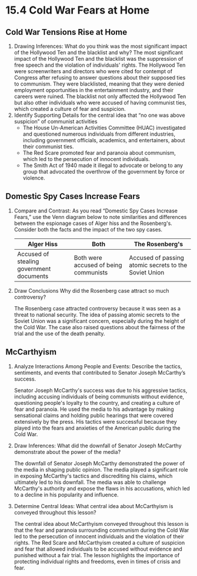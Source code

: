 # 15.4 Cold War Fears at Home

## Cold War Tensions Rise at Home

1. Drawing Inferences: What do you think was the most significant impact of the Hollywood Ten and the blacklist and why?
   The most significant impact of the Hollywood Ten and the blacklist was the suppression of free speech and the violation of individuals' rights. The Hollywood Ten were screenwriters and directors who were cited for contempt of Congress after refusing to answer questions about their supposed ties to communism. They were blacklisted, meaning that they were denied employment opportunities in the entertainment industry, and their careers were ruined. The blacklist not only affected the Hollywood Ten but also other individuals who were accused of having communist ties, which created a culture of fear and suspicion.
2. Identify Supporting Details for the central idea that “no one was above suspicion” of communist activities
    - The House Un-American Activities Committee (HUAC) investigated and questioned numerous individuals from different industries, including government officials, academics, and entertainers, about their communist ties.
    - The Red Scare promoted fear and paranoia about communism, which led to the persecution of innocent individuals.
    - The Smith Act of 1940 made it illegal to advocate or belong to any group that advocated the overthrow of the government by force or violence.

## Domestic Spy Cases Increase Fears

1. Compare and Contrast: As you read “Domestic Spy Cases Increase Fears,” use the Venn diagram below to note similarities and differences between the espionage cases of Alger hiss and the Rosenberg's. Consider both the facts and the impact of the two spy cases.

    | Alger Hiss                               | Both                                  | The Rosenberg's                                       |
    |------------------------------------------|---------------------------------------|-------------------------------------------------------|
    | Accused of stealing government documents | Both were accused of being communists | Accused of passing atomic secrets to the Soviet Union |

2. Draw Conclusions Why did the Rosenberg case attract so much controversy?

   The Rosenberg case attracted controversy because it was seen as a threat to national security. The idea of passing atomic secrets to the Soviet Union was a significant concern, especially during the height of the Cold War. The case also raised questions about the fairness of the trial and the use of the death penalty.

## McCarthyism

1. Analyze Interactions Among People and Events: Describe the tactics, sentiments, and events that contributed to Senator Joseph McCarthy’s success.

   Senator Joseph McCarthy's success was due to his aggressive tactics, including accusing individuals of being communists without evidence, questioning people's loyalty to the country, and creating a culture of fear and paranoia. He used the media to his advantage by making sensational claims and holding public hearings that were covered extensively by the press. His tactics were successful because they played into the fears and anxieties of the American public during the Cold War.

2. Draw Inferences: What did the downfall of Senator Joseph McCarthy demonstrate about
   the power of the media?

   The downfall of Senator Joseph McCarthy demonstrated the power of the media in shaping public opinion. The media played a significant role in exposing McCarthy's tactics and discrediting his claims, which ultimately led to his downfall. The media was able to challenge McCarthy's authority and expose the flaws in his accusations, which led to a decline in his popularity and influence.

3. Determine Central Ideas: What central idea about McCarthyism is conveyed throughout
   this lesson?

   The central idea about McCarthyism conveyed throughout this lesson is that the fear and paranoia surrounding communism during the Cold War led to the persecution of innocent individuals and the violation of their rights. The Red Scare and McCarthyism created a culture of suspicion and fear that allowed individuals to be accused without evidence and punished without a fair trial. The lesson highlights the importance of protecting individual rights and freedoms, even in times of crisis and fear.